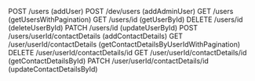 POST /users (addUser)
POST /dev/users (addAdminUser)
GET /users (getUsersWithPagination)
GET /users/id (getUserById)
DELETE /users/id (deleteUserById)
PATCH /users/id (updateUserById)
POST /users/userId/contactDetails (addContactDetails)
GET /user/userId/contactDetails (getContactDetailsByUserIdWithPagination)
DELETE /user/userId/contactDetails/id
GET /user/userId/contactDetails/id (getContactDetailsById)
PATCH /user/userId/contactDetails/id (updateContactDetailsById)

